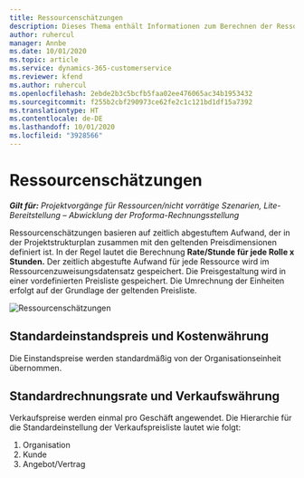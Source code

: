 ```yaml
---
title: Ressourcenschätzungen
description: Dieses Thema enthält Informationen zum Berechnen der Ressourcenschätzungen in Project Operations.
author: ruhercul
manager: Annbe
ms.date: 10/01/2020
ms.topic: article
ms.service: dynamics-365-customerservice
ms.reviewer: kfend
ms.author: ruhercul
ms.openlocfilehash: 2ebde2b3c5bcfb5faa02ee476065ac34b1953432
ms.sourcegitcommit: f255b2cbf290973ce62fe2c1c121bd1df15a7392
ms.translationtype: HT
ms.contentlocale: de-DE
ms.lasthandoff: 10/01/2020
ms.locfileid: "3928566"
---
```

# <a name="resource-estimates"></a>Ressourcenschätzungen

_**Gilt für:** Projektvorgänge für Ressourcen/nicht vorrätige Szenarien, Lite-Bereitstellung – Abwicklung der Proforma-Rechnungsstellung_

Ressourcenschätzungen basieren auf zeitlich abgestuftem Aufwand, der in der Projektstrukturplan zusammen mit den geltenden Preisdimensionen definiert ist. In der Regel lautet die Berechnung **Rate/Stunde für jede Rolle x Stunden.** Der zeitlich abgestufte Aufwand für jede Ressource wird im Ressourcenzuweisungsdatensatz gespeichert. Die Preisgestaltung wird in einer vordefinierten Preisliste gespeichert. Die Umrechnung der Einheiten erfolgt auf der Grundlage der geltenden Preisliste.

![Ressourcenschätzungen](./media/navigation12.png)

## <a name="default-cost-price-and-cost-currency"></a>Standardeinstandspreis und Kostenwährung

Die Einstandspreise werden standardmäßig von der Organisationseinheit übernommen.

## <a name="default-bill-rate-and-sales-currency"></a>Standardrechnungsrate und Verkaufswährung

Verkaufspreise werden einmal pro Geschäft angewendet. Die Hierarchie für die Standardeinstellung der Verkaufspreisliste lautet wie folgt:

1. Organisation
2. Kunde
3. Angebot/Vertrag
